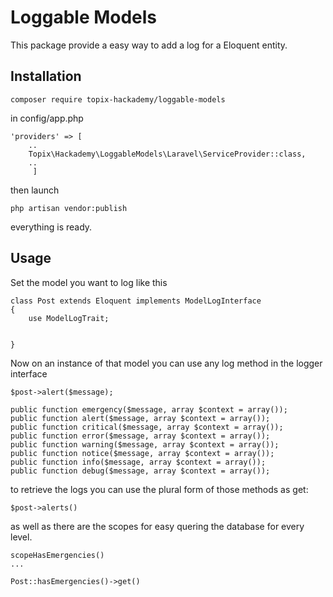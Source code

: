 # Loggable Models

This package provide a easy way to add a log for a Eloquent entity.

## Installation

`composer require topix-hackademy/loggable-models`

in config/app.php

    'providers' => [
        ..
        Topix\Hackademy\LoggableModels\Laravel\ServiceProvider::class,
        ..
         ]

then launch 
    
    php artisan vendor:publish

everything is ready.


## Usage

Set the model you want to log like this


    class Post extends Eloquent implements ModelLogInterface
    {
        use ModelLogTrait;
    
    
    }
    
    
Now on an instance of that model you can use any log method in the logger interface

    $post->alert($message);

    public function emergency($message, array $context = array());
    public function alert($message, array $context = array());
    public function critical($message, array $context = array());
    public function error($message, array $context = array());
    public function warning($message, array $context = array());
    public function notice($message, array $context = array());
    public function info($message, array $context = array());
    public function debug($message, array $context = array());
    
    
to retrieve the logs you can use the plural form of those methods as get:

    $post->alerts()
    
as well as there are the scopes for easy quering the database for every level.

    scopeHasEmergencies()
    ...
     
    Post::hasEmergencies()->get()
    